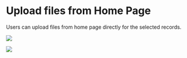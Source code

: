 # Upload files from Home Page

Users can upload files from home page directly for the selected records.

![](<../../.gitbook/assets/Upload\_1 (1).png>)

![](../../.gitbook/assets/Upload\_2.png)
